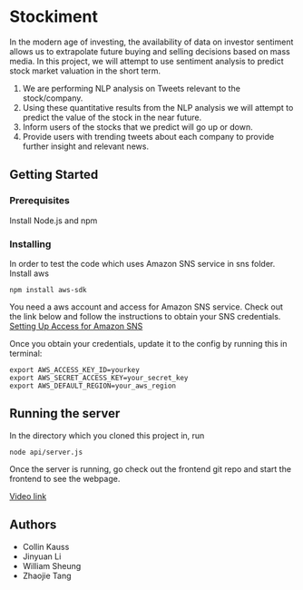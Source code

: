 # Stockiment

In the modern age of investing, the availability of data on investor sentiment allows us to extrapolate future buying and selling decisions based on mass media. In this project, we will attempt to use sentiment analysis to predict stock market valuation in the short term.
  1. We are performing NLP analysis on Tweets relevant to the stock/company.
  2. Using these quantitative results from the NLP analysis we will attempt to predict the value of the stock in the near     future.
  3. Inform users of the stocks that we predict will go up or down.
  4. Provide users with trending tweets about each company to provide further insight and relevant news.

## Getting Started

### Prerequisites

Install Node.js and npm

### Installing

In order to test the code which uses Amazon SNS service in sns folder. Install aws

```
npm install aws-sdk
```
You need a aws account and access for Amazon SNS service. Check out the link below and follow the instructions to obtain your SNS credentials.
[Setting Up Access for Amazon SNS](https://docs.aws.amazon.com/sns/latest/dg/sns-setting-up.html)

Once you obtain your credentials, update it to the config by running this in terminal:
```
export AWS_ACCESS_KEY_ID=yourkey
export AWS_SECRET_ACCESS_KEY=your_secret_key
export AWS_DEFAULT_REGION=your_aws_region
```

## Running the server

In the directory which you cloned this project in, run 

```
node api/server.js
```
Once the server is running, go check out the frontend git repo and start the frontend to see the webpage.

[Video link](https://youtu.be/hm0xJztueTY)

## Authors

* Collin Kauss 
* Jinyuan Li
* William Sheung 
* Zhaojie Tang 
